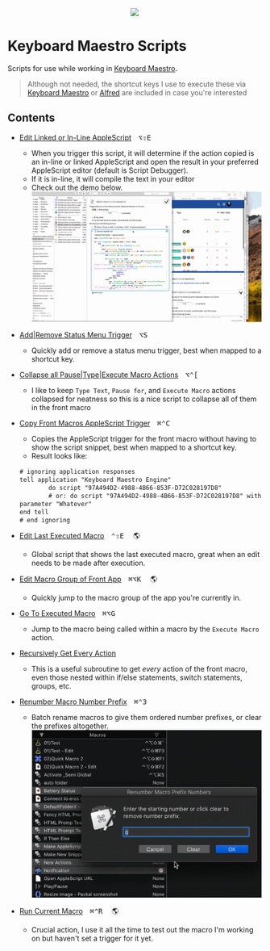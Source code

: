 <p align="center">
<img src="https://www.stairways.com/img/keyboardmaestro-256.png">
</p>

# Keyboard Maestro Scripts

Scripts for use while working in [Keyboard Maestro][kmapp].
> Although not needed, the shortcut keys I use to execute these via [Keyboard Maestro][kmapp] or [Alfred][alfredapp] are included in case you're interested

## Contents

- [Edit Linked or In-Line AppleScript][c02bcb30]&emsp;<kbd>⌥</kbd><kbd>⇧</kbd><kbd>E</kbd>
  - When you trigger this script, it will determine if the action copied is an
    in-line or linked AppleScript and open the result in your preferred AppleScript
    editor (default is Script Debugger).
  - If it is in-line, it will compile the text in your editor
  - Check out the demo below.<br>
    ![demo](../imgs/km-editscript.gif)

- [Add|Remove Status Menu Trigger][c2d0b8f9]&emsp;<kbd>⌥</kbd><kbd>S</kbd>
    - Quickly add or remove a status menu trigger, best when mapped to a shortcut key.

- [Collapse all Pause|Type|Execute Macro Actions][a0794034]&emsp;<kbd>⌥</kbd><kbd>⌃</kbd><kbd>[</kbd>
    - I like to keep `Type Text`, `Pause for`, and `Execute Macro` actions collapsed for neatness so this is a nice script to collapse all of them in the front macro

- [Copy Front Macros AppleScript Trigger][d4cdec98]&emsp;<kbd>⌘</kbd><kbd>⌃</kbd><kbd>C</kbd>
    - Copies the AppleScript trigger for the front macro without having to show the script snippet, best when mapped to a shortcut key.
    - Result looks like:
    ```AppleScript
    # ignoring application responses
    tell application "Keyboard Maestro Engine"
            do script "97A494D2-4988-4B66-853F-D72C028197D8"
            # or: do script "97A494D2-4988-4B66-853F-D72C028197D8" with parameter "Whatever"
    end tell
    # end ignoring
    ```

- [Edit Last Executed Macro][2f47df90]&emsp;<kbd>⌃</kbd><kbd>⇧</kbd><kbd>E</kbd>&emsp; :earth_americas:
    - Global script that shows the last executed macro, great when an edit needs to be made after execution.

- [Edit Macro Group of Front App][bca5fefd]&emsp;<kbd>⌘</kbd><kbd>⌥</kbd><kbd>K</kbd>&emsp; :earth_americas:
    - Quickly jump to the macro group of the app you're currently in.

- [Go To Executed Macro][8f04478c]&emsp;<kbd>⌘</kbd><kbd>⌥</kbd><kbd>G</kbd>
    - Jump to the macro being called within a macro by the `Execute Macro` action.

- [Recursively Get Every Action][jf9jsn87]
    - This is a useful subroutine to get _every_ action of the front macro, even those nested within if/else statements, switch statements, groups, etc.

- [Renumber Macro Number Prefix][7037aad4]&emsp;<kbd>⌘</kbd><kbd>⌃</kbd><kbd>3</kbd>
  - Batch rename macros to give them ordered number prefixes, or clear the prefixes altogether.
![demo](../imgs/km-renumbermacros.gif)

- [Run Current Macro](./Run-Current-Macro.applescript)&emsp;<kbd>⌘</kbd><kbd>⌃</kbd><kbd>R</kbd>&emsp; :earth_americas:
    - Crucial action, I use it all the time to test out the macro I'm working on but haven't set a trigger for it yet.


[kmapp]: https://www.keyboardmaestro.com/
[alfredapp]: https://www.alfredapp.com/
[c2d0b8f9]: ./Add|Remove-Status-Menu-Trigger
[d4cdec98]: ./Copy-Front-Macros-AppleScript-Trigger.applescript
[c02bcb30]: ./Edit-Linked-or-In-Line-AppleScript.applescript
[2f47df90]: ./Edit-Last-Executed-Macro.applescript
[bca5fefd]: ./Edit-Macro-Group-of-Front-App.applescript
[8f04478c]: ./Go-To-Executed-Macro.applescript
[jf9jsn87]: ./Recursively-Get-Every-Action.applescript
[7037aad4]: ./Renumber-Macro-Prefix-Numbers.applescript
[a0794034]: ./Collapse-All-[Pause|Type|Execute-Macro]-Actions.applescript
